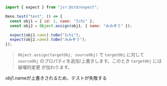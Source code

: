 ```js
import { expect } from "jsr:@std/expect";

Deno.test("test", () => {
  const obj1 = { id: 1, name: "Ichi" };
  const obj2 = Object.assign(obj1, { name: "みみぞう" });

  expect(obj1.name).toBe("Ichi");
  expect(obj2.name).toBe("みみぞう");
});
```
> `Object.assign(targetObj, sourceObj)` で `targetObj` に対して `sourceObj` のプロパティを追加/上書きします。このとき `targetObj` には破壊的変更 が加わります。  

obj1.nameが上書きされるため、テストが失敗する
